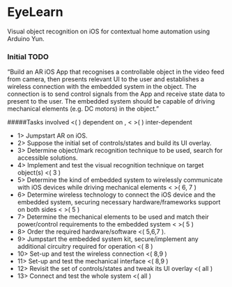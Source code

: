 # EyeLearn
Visual object recognition on iOS for contextual home automation using Arduino Yun.

### Initial TODO

“Build an AR iOS App that recognises a controllable object in the video feed from camera, then presents relevant UI to the user and establishes a wireless connection with the embedded system in the object. The connection is to send control signals from the App and receive state data to present to the user. The embedded system should be capable of driving mechanical elements (e.g. DC motors) in the object.”

#####Tasks involved
<( ) dependent on , < >( ) inter-dependent 

- 1> Jumpstart AR on iOS. 
- 2> Suppose the initial set of controls/states and build its UI overlay. 
- 3> Determine object/mark recognition technique to be used, search for accessible solutions. 
- 4> Implement and test the visual recognition technique on target object(s) <( 3 ) 
- 5> Determine the kind of embedded system to wirelessly communicate with iOS devices while driving mechanical elements < >( 6, 7 ) 
- 6> Determine wireless technology to connect the iOS device and the embedded system, securing necessary hardware/frameworks support on both sides < >( 5 ) 
- 7> Determine the mechanical elements to be used and match their power/control requirements to the embedded system < >( 5 ) 
- 8> Order the required hardware/software <( 5,6,7 ). 
- 9> Jumpstart the embedded system kit, secure/implement any additional circuitry required for operation <( 8 ) 
- 10> Set-up and test the wireless connection <( 8,9 ) 
- 11> Set-up and test the mechanical interface <( 8,9 ) 
- 12> Revisit the set of controls/states and tweak its UI overlay <( all ) 
- 13> Connect and test the whole system <( all ) 
